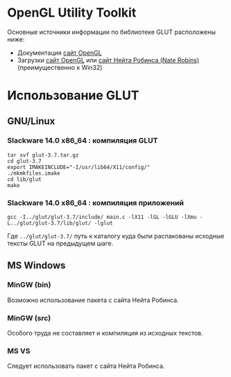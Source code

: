 # OpenGL Utility Toolkit #

Основные источники информации по библиотеке GLUT расположены ниже:
  * Документация [сайт OpenGL](http://www.opengl.org/documentation/specs/glut/)
  * Загрузки [сайт OpenGL](http://www.opengl.org/documentation/specs/glut/) или [сайт Нейта Робинса (Nate Robins)](http://user.xmission.com/~nate/glut.html) (преимущественно к Win32)


# Использование GLUT #

## GNU/Linux ##

### Slackware 14.0 x86\_64 : компиляция GLUT ###
```
tar xvf glut-3.7.tar.gz
cd glut-3.7
export IMAKEINCLUDE="-I/usr/lib64/X11/config/"
./mkmkfiles.imake
cd lib/glut
make
```

### Slackware 14.0 x86\_64 : компиляция приложений ###
```
gcc -I../glut/glut-3.7/include/ main.c -lX11 -lGL -lGLU -lXmu -L../glut/glut-3.7/lib/glut/ -lglut
```
Где `../glut/glut-3.7/` путь к каталогу куда были распакованы исходные тексты GLUT на предыдущем шаге.

## MS Windows ##

### MinGW (bin) ###
Возможно использование пакета с сайта Нейта Робинса.

### MinGW (src) ###
Особого труда не составляет и компиляция из исходных текстов.

### MS VS ###
Следует использовать пакет с сайта Нейта Робинса.